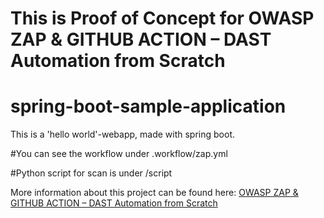 # This is Proof of Concept for OWASP ZAP & GITHUB ACTION – DAST Automation from Scratch 

# spring-boot-sample-application
This is a 'hello world'-webapp, made with spring boot.

#You can see the workflow under .workflow/zap.yml

#Python script for scan is under /script


More information about this project can be found here: [OWASP ZAP & GITHUB ACTION – DAST Automation from Scratch](https://san3ncrypt3d.com/2021/12/01/GA/)
